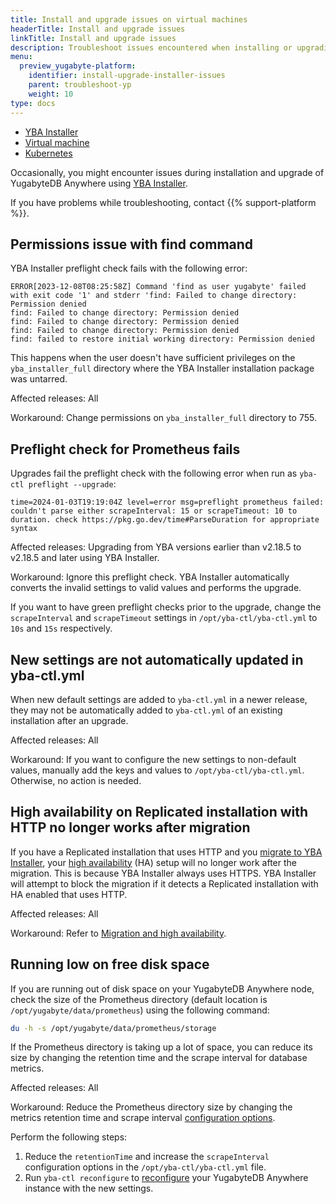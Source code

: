 ```yaml
---
title: Install and upgrade issues on virtual machines
headerTitle: Install and upgrade issues
linkTitle: Install and upgrade issues
description: Troubleshoot issues encountered when installing or upgrading YugabyteDB Anywhere on virtual machines.
menu:
  preview_yugabyte-platform:
    identifier: install-upgrade-installer-issues
    parent: troubleshoot-yp
    weight: 10
type: docs
---
```


<ul class="nav nav-tabs-alt nav-tabs-yb">
  <li>
    <a href="../installer/" class="nav-link active">
      <i class="fa-solid fa-building"></i>
      YBA Installer</a>
  </li>

  <li>
    <a href="../vm/" class="nav-link">
      <i class="fa-solid fa-cloud"></i>
      Virtual machine</a>
  </li>

  <li>
    <a href="../kubernetes/" class="nav-link">
      <i class="fa-regular fa-dharmachakra" aria-hidden="true"></i>
      Kubernetes
    </a>
  </li>

</ul>

Occasionally, you might encounter issues during installation and upgrade of YugabyteDB Anywhere using [YBA Installer](../../../install-yugabyte-platform/install-software/installer/).

If you have problems while troubleshooting, contact {{% support-platform %}}.

## Permissions issue with find command

YBA Installer preflight check fails with the following error:

```output
ERROR[2023-12-08T08:25:58Z] Command 'find as user yugabyte' failed with exit code '1' and stderr 'find: Failed to change directory: Permission denied
find: Failed to change directory: Permission denied
find: Failed to change directory: Permission denied
find: Failed to change directory: Permission denied
find: failed to restore initial working directory: Permission denied
```

This happens when the user doesn't have sufficient privileges on the `yba_installer_full` directory where the YBA Installer installation package was untarred.

Affected releases: All

Workaround: Change permissions on `yba_installer_full` directory to 755.

## Preflight check for Prometheus fails

Upgrades fail the preflight check with the following error when run as `yba-ctl preflight --upgrade`:

```output
time=2024-01-03T19:19:04Z level=error msg=preflight prometheus failed: couldn't parse either scrapeInterval: 15 or scrapeTimeout: 10 to duration. check https://pkg.go.dev/time#ParseDuration for appropriate syntax
```

Affected releases: Upgrading from YBA versions earlier than v2.18.5 to v2.18.5 and later using YBA Installer.

Workaround: Ignore this preflight check. YBA Installer automatically converts the invalid settings to valid values and performs the upgrade.

If you want to have green preflight checks prior to the upgrade, change the `scrapeInterval` and `scrapeTimeout` settings in `/opt/yba-ctl/yba-ctl.yml` to `10s` and `15s` respectively.

## New settings are not automatically updated in yba-ctl.yml

When new default settings are added to `yba-ctl.yml` in a newer release, they may not be automatically added to `yba-ctl.yml` of an existing installation after an upgrade.

Affected releases: All

Workaround: If you want to configure the new settings to non-default values, manually add the keys and values to `/opt/yba-ctl/yba-ctl.yml`. Otherwise, no action is needed.

## High availability on Replicated installation with HTTP no longer works after migration

If you have a Replicated installation that uses HTTP and you [migrate to YBA Installer](../../../install-yugabyte-platform/install-software/installer/#migrate-from-replicated), your [high availability](../../../administer-yugabyte-platform/high-availability/) (HA) setup will no longer work after the migration. This is because YBA Installer always uses HTTPS. YBA Installer will attempt to block the migration if it detects a Replicated installation with HA enabled that uses HTTP.

Affected releases: All

Workaround: Refer to [Migration and high availability](../../../install-yugabyte-platform/install-software/installer/#migration-and-high-availability).

## Running low on free disk space

If you are running out of disk space on your YugabyteDB Anywhere node, check the size of the Prometheus directory (default location is `/opt/yugabyte/data/prometheus`) using the following command:

```sh
du -h -s /opt/yugabyte/data/prometheus/storage
```

If the Prometheus directory is taking up a lot of space, you can reduce its size by changing the retention time and the scrape interval for database metrics.

Affected releases: All

Workaround: Reduce the Prometheus directory size by changing the metrics retention time and scrape interval [configuration options](../../../install-yugabyte-platform/install-software/installer/#prometheus-configuration-options).

Perform the following steps:

1. Reduce the `retentionTime` and increase the `scrapeInterval` configuration options in the `/opt/yba-ctl/yba-ctl.yml` file.
1. Run `yba-ctl reconfigure` to [reconfigure](../../../install-yugabyte-platform/install-software/installer/#reconfigure) your YugabyteDB Anywhere instance with the new settings.
